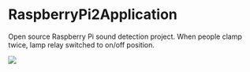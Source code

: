 # RaspberryPi2Application
Open source Raspberry Pi sound detection project. When people clamp twice, lamp relay switched to on/off position.



<img src="https://lh4.googleusercontent.com/XqcCIoSqRjdBgA-PXWemfc6J3tswelXJSZ_HBOu0KdDc0PDuFsCrTbPjnMrqhxdM17L119UT=w1920-h974-rw"/>
